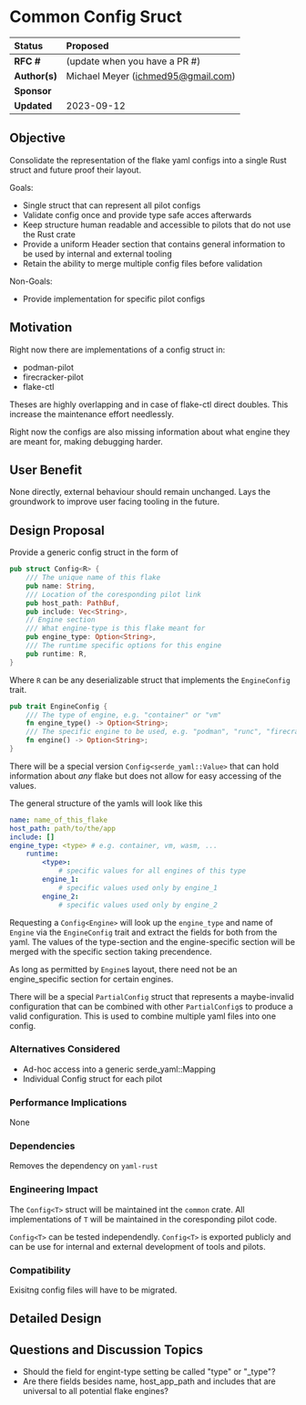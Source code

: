# Common Config Sruct

| Status        | Proposed                                             |
:-------------- |:---------------------------------------------------- |
| **RFC #**     | (update when you have a PR #)                        |
| **Author(s)** | Michael Meyer (ichmed95@gmail.com)                   |
| **Sponsor**   |                           |
| **Updated**   | 2023-09-12                                           |

## Objective

Consolidate the representation of the flake yaml configs into a single Rust struct and future proof their layout.

Goals:
- Single struct that can represent all pilot configs
- Validate config once and provide type safe acces afterwards
- Keep structure human readable and accessible to pilots that do not use the Rust crate
- Provide a uniform Header section that contains general information to be used by internal and external tooling
- Retain the ability to merge multiple config files before validation

Non-Goals:
- Provide implementation for specific pilot configs

## Motivation

Right now there are implementations of a config struct in:
- podman-pilot
- firecracker-pilot
- flake-ctl

Theses are highly overlapping and in case of flake-ctl direct doubles. This increase the maintenance effort needlessly.

Right now the configs are also missing information about what engine they are meant for, making debugging harder.

## User Benefit

None directly, external behaviour should remain unchanged.
Lays the groundwork to improve user facing tooling in the future.

## Design Proposal

Provide a generic config struct in the form of
```rust
pub struct Config<R> {
    /// The unique name of this flake
    pub name: String,
    /// Location of the coresponding pilot link
    pub host_path: PathBuf,
    pub include: Vec<String>,
    // Engine section
    /// What engine-type is this flake meant for
    pub engine_type: Option<String>,
    /// The runtime specific options for this engine
    pub runtime: R,
}
```
Where `R` can be any deserializable struct that implements the `EngineConfig` trait.
```rust
pub trait EngineConfig {
    /// The type of engine, e.g. "container" or "vm"
    fn engine_type() -> Option<String>;
    /// The specific engine to be used, e.g. "podman", "runc", "firecracker"
    fn engine() -> Option<String>;
}
```
There will be a special version `Config<serde_yaml::Value>` that can hold information about _any_ flake but does not allow for easy accessing of the values. 

The general structure of the yamls will look like this

```yaml
name: name_of_this_flake
host_path: path/to/the/app
include: []
engine_type: <type> # e.g. container, vm, wasm, ...
    runtime:
        <type>:
            # specific values for all engines of this type
        engine_1:
            # specific values used only by engine_1
        engine_2:
            # specific values used only by engine_2

```

Requesting a `Config<Engine>` will look up the `engine_type` and name of `Engine` via the `EngineConfig` trait and extract the fields for both from the yaml. The values of the type-section and the engine-specific section will be merged with the specific section taking precendence.

As long as permitted by `Engine`s layout, there need not be an engine_specific section for certain engines.

There will be a special `PartialConfig` struct that represents a maybe-invalid configuration that can be combined with other `PartialConfig`s to produce a valid configuration. This is used to combine multiple yaml files into one config.

### Alternatives Considered

- Ad-hoc access into a generic serde_yaml::Mapping
- Individual Config struct for each pilot

### Performance Implications

None

### Dependencies

Removes the dependency on `yaml-rust`

### Engineering Impact
The `Config<T>` struct will be maintained int the `common` crate. All implementations of `T` will be maintained in the coresponding pilot code.

`Config<T>` can be tested independendly.
`Config<T>` is exported publicly and can be use for internal and external development of tools and pilots.

### Compatibility

Exisitng config files will have to be migrated.

## Detailed Design

## Questions and Discussion Topics

- Should the field for engint-type setting be called "type" or "_type"?
- Are there fields besides name, host_app_path and includes that are universal to all potential flake engines?
